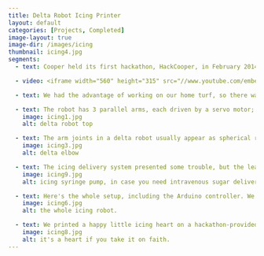 ```yaml
---
title: Delta Robot Icing Printer
layout: default
categories: [Projects, Completed]
image-layout: true
image-dir: /images/icing
thumbnail: icing4.jpg
segments:
  - text: Cooper held its first hackathon, HackCooper, in February 2014. Having an engineering school but no computer science major, the hackathon was uniquely dominated by hardware projects. I teamed up with a classmate to make a delta robot icing printer in 24 short (but actually quite long) hours. 

  - video: <iframe width="560" height="315" src="//www.youtube.com/embed/bELEzc5sVLs?list=UUkZWlgLuscRlYebpgWH9lig" frameborder="0" allowfullscreen></iframe>

  - text: We had the advantage of working on our home turf, so there was plenty of hardware to be had. Being in our own lab also meant we had laser cutter duties, both being laser operators, so we both took laser shifts for other hacker throughout the night.

  - text: The robot has 3 parallel arms, each driven by a servo motor; the arms meet at the end effector, which in this case is the business end of an icing feed tube.
    image: icing1.jpg
    alt: delta robot top

  - text: The arm joints in a delta robot usually appear as spherical rod ends in delta robots; we made do with a laser cut wood and screw universal-like joint system. These joints left far more slack than anticipated. 
    image: icing3.jpg
    alt: delta elbow

  - text: The icing delivery system presented some trouble, but the lead screw mechanism did eventually work. We did have to thin the icing (confectioner's sugar and water only) to an uncomfortably thin consistently.
    image: icing9.jpg
    alt: icing syringe pump, in case you need intravenous sugar delivery

  - text: Here's the whole setup, including the Arduino controller. We used an open source Gcode-to-delta-robot Arduino library to control the thing. 
    image: icing6.jpg
    alt: the whole icing robot.

  - text: We printed a happy little icing heart on a hackathon-provided Insomnia Cookie. It was satisfactory for the night's work. 
    image: icing8.jpg
    alt: it's a heart if you take it on faith.
---
```

